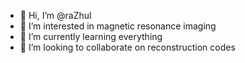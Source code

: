 - 👋 Hi, I’m @raZhul
- 👀 I’m interested in magnetic resonance imaging
- 🌱 I’m currently learning everything
- 💞️ I’m looking to collaborate on reconstruction codes

<!---
raZhul/raZhul is a ✨ special ✨ repository because its `README.md` (this file) appears on your GitHub profile.
You can click the Preview link to take a look at your changes.
--->

